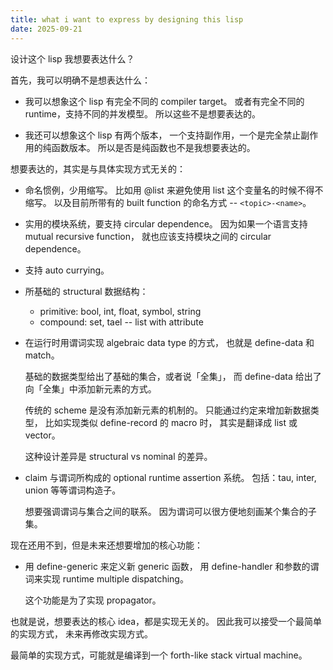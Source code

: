 ```yaml
---
title: what i want to express by designing this lisp
date: 2025-09-21
---
```


设计这个 lisp 我想要表达什么？

首先，我可以明确不是想表达什么：

- 我可以想象这个 lisp 有完全不同的 compiler target。
  或者有完全不同的 runtime，支持不同的并发模型。
  所以这些不是想要表达的。

- 我还可以想象这个 lisp 有两个版本，
  一个支持副作用，一个是完全禁止副作用的纯函数版本。
  所以是否是纯函数也不是我想要表达的。

想要表达的，其实是与具体实现方式无关的：

- 命名惯例，少用缩写。
  比如用 @list 来避免使用 list 这个变量名的时候不得不缩写。
  以及目前所带有的 built function 的命名方式
  -- `<topic>-<name>`。

- 实用的模块系统，要支持 circular dependence。
  因为如果一个语言支持 mutual recursive function，
  就也应该支持模块之间的 circular dependence。

- 支持 auto currying。

- 所基础的 structural 数据结构：
  - primitive: bool, int, float, symbol, string
  - compound: set, tael -- list with attribute

- 在运行时用谓词实现 algebraic data type 的方式，
  也就是 define-data 和 match。

  基础的数据类型给出了基础的集合，或者说「全集」，
  而 define-data 给出了向「全集」中添加新元素的方式。

  传统的 scheme 是没有添加新元素的机制的。
  只能通过约定来增加新数据类型，
  比如实现类似 define-record 的 macro 时，
  其实是翻译成 list 或 vector。

  这种设计差异是 structural vs nominal 的差异。

- claim 与谓词所构成的 optional runtime assertion 系统。
  包括：tau, inter, union 等等谓词构造子。

  想要强调谓词与集合之间的联系。
  因为谓词可以很方便地刻画某个集合的子集。

现在还用不到，但是未来还想要增加的核心功能：

- 用 define-generic 来定义新 generic 函数，
  用 define-handler 和参数的谓词来实现
  runtime multiple dispatching。

  这个功能是为了实现 propagator。

也就是说，想要表达的核心 idea，都是实现无关的。
因此我可以接受一个最简单的实现方式，
未来再修改实现方式。

最简单的实现方式，可能就是编译到一个
forth-like stack virtual machine。
